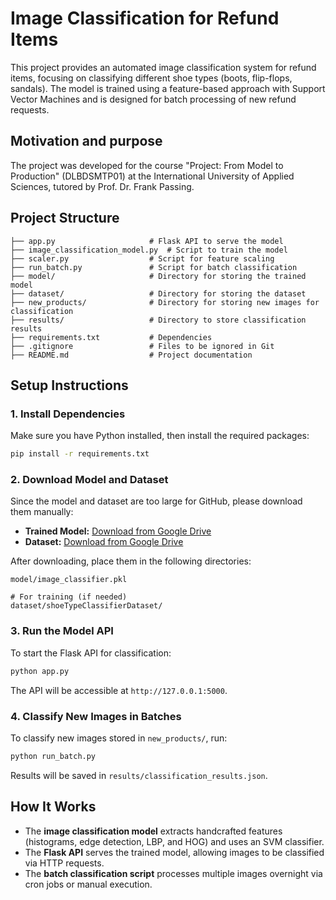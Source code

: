 # Image Classification for Refund Items

This project provides an automated image classification system for refund items, focusing on classifying different shoe types (boots, flip-flops, sandals). 
The model is trained using a feature-based approach with Support Vector Machines and is designed for batch processing of new refund requests.

## Motivation and purpose
The project was developed for the course "Project: From Model to Production" (DLBDSMTP01) at the International University of Applied Sciences, tutored by Prof. Dr. Frank Passing. 

## Project Structure
```
├── app.py                     # Flask API to serve the model
├── image_classification_model.py  # Script to train the model
├── scaler.py                  # Script for feature scaling
├── run_batch.py               # Script for batch classification
├── model/                     # Directory for storing the trained model
├── dataset/                   # Directory for storing the dataset
├── new_products/              # Directory for storing new images for classification
├── results/                   # Directory to store classification results
├── requirements.txt           # Dependencies
├── .gitignore                 # Files to be ignored in Git
├── README.md                  # Project documentation
```

## Setup Instructions

### 1. Install Dependencies
Make sure you have Python installed, then install the required packages:
```sh
pip install -r requirements.txt
```

### 2. Download Model and Dataset
Since the model and dataset are too large for GitHub, please download them manually:
- **Trained Model:** [Download from Google Drive](https://drive.google.com/file/d/1ERvs3NAXEbBm8PB85okIfELZ3jr6U_J-/view?usp=sharing)
- **Dataset:** [Download from Google Drive](https://drive.google.com/drive/folders/19CJox1GWZLqGB4tyqU2LSVN1uCLbOkN1?usp=sharing)

After downloading, place them in the following directories:
```
model/image_classifier.pkl

# For training (if needed)
dataset/shoeTypeClassifierDataset/
```

### 3. Run the Model API
To start the Flask API for classification:
```sh
python app.py
```
The API will be accessible at `http://127.0.0.1:5000`.

### 4. Classify New Images in Batches
To classify new images stored in `new_products/`, run:
```sh
python run_batch.py
```
Results will be saved in `results/classification_results.json`.

## How It Works
- The **image classification model** extracts handcrafted features (histograms, edge detection, LBP, and HOG) and uses an SVM classifier.
- The **Flask API** serves the trained model, allowing images to be classified via HTTP requests.
- The **batch classification script** processes multiple images overnight via cron jobs or manual execution.



